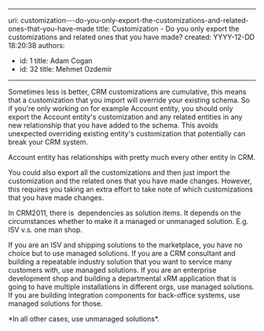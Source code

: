 

---
uri: customization---do-you-only-export-the-customizations-and-related-ones-that-you-have-made
title: Customization - Do you only export the customizations and related ones that you have made?
created: YYYY-12-DD 18:20:38
authors:
  - id: 1
    title: Adam Cogan
  - id: 32
    title: Mehmet Ozdemir
---




<span class='intro'> <p>Sometimes less is better, CRM customizations are cumulative, this means that a customization that you import will override your existing schema. So if you're only working on for example Account entity, you should only export the Account entity's customization and any related entities in any new relationship that you have added to the schema. This avoids unexpected overriding existing entity's customization that potentially can break your CRM system.<br></p> </span>

<p>Account entity has relationships with pretty much every other&#160;entity&#160;in CRM.<br></p><p>You could also export all the customizations and then just import the customization and the related ones that you have made changes. However, this requires you taking an extra effort to take note of which customizations that you have made changes.</p><p>In CRM2011, there is&#160; dependencies as solution items. It depends on the circumstances whether&#160;to make it a managed or unmanaged solution. E.g. ISV v.s. one man shop.</p><p>If you are an ISV and shipping solutions to the marketplace, you have no choice but to use managed solutions. If you are a CRM consultant and building a repeatable industry solution that you want to service many customers with, use managed solutions. If you are an enterprise development shop and building a departmental xRM application that is going to have multiple installations in different orgs, use managed solutions. If you are building integration components for back-office systems, use managed solutions for those.&#160;</p><p>*In all other cases, use unmanaged solutions*. <br></p>


